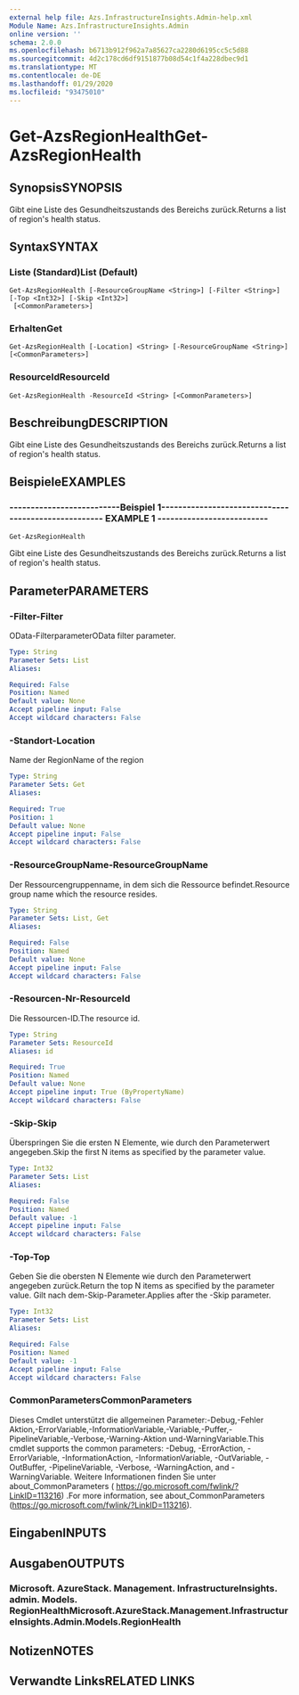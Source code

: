 ```yaml
---
external help file: Azs.InfrastructureInsights.Admin-help.xml
Module Name: Azs.InfrastructureInsights.Admin
online version: ''
schema: 2.0.0
ms.openlocfilehash: b6713b912f962a7a85627ca2280d6195cc5c5d88
ms.sourcegitcommit: 4d2c178cd6df9151877b08d54c1f4a228dbec9d1
ms.translationtype: MT
ms.contentlocale: de-DE
ms.lasthandoff: 01/29/2020
ms.locfileid: "93475010"
---
```

# <span data-ttu-id="49d2d-101">Get-AzsRegionHealth</span><span class="sxs-lookup"><span data-stu-id="49d2d-101">Get-AzsRegionHealth</span></span>

## <span data-ttu-id="49d2d-102">Synopsis</span><span class="sxs-lookup"><span data-stu-id="49d2d-102">SYNOPSIS</span></span>
<span data-ttu-id="49d2d-103">Gibt eine Liste des Gesundheitszustands des Bereichs zurück.</span><span class="sxs-lookup"><span data-stu-id="49d2d-103">Returns a list of region's health status.</span></span>

## <span data-ttu-id="49d2d-104">Syntax</span><span class="sxs-lookup"><span data-stu-id="49d2d-104">SYNTAX</span></span>

### <span data-ttu-id="49d2d-105">Liste (Standard)</span><span class="sxs-lookup"><span data-stu-id="49d2d-105">List (Default)</span></span>
```
Get-AzsRegionHealth [-ResourceGroupName <String>] [-Filter <String>] [-Top <Int32>] [-Skip <Int32>]
 [<CommonParameters>]
```

### <span data-ttu-id="49d2d-106">Erhalten</span><span class="sxs-lookup"><span data-stu-id="49d2d-106">Get</span></span>
```
Get-AzsRegionHealth [-Location] <String> [-ResourceGroupName <String>] [<CommonParameters>]
```

### <span data-ttu-id="49d2d-107">ResourceId</span><span class="sxs-lookup"><span data-stu-id="49d2d-107">ResourceId</span></span>
```
Get-AzsRegionHealth -ResourceId <String> [<CommonParameters>]
```

## <span data-ttu-id="49d2d-108">Beschreibung</span><span class="sxs-lookup"><span data-stu-id="49d2d-108">DESCRIPTION</span></span>
<span data-ttu-id="49d2d-109">Gibt eine Liste des Gesundheitszustands des Bereichs zurück.</span><span class="sxs-lookup"><span data-stu-id="49d2d-109">Returns a list of region's health status.</span></span>

## <span data-ttu-id="49d2d-110">Beispiele</span><span class="sxs-lookup"><span data-stu-id="49d2d-110">EXAMPLES</span></span>

### <span data-ttu-id="49d2d-111">--------------------------Beispiel 1--------------------------</span><span class="sxs-lookup"><span data-stu-id="49d2d-111">-------------------------- EXAMPLE 1 --------------------------</span></span>
```
Get-AzsRegionHealth
```

<span data-ttu-id="49d2d-112">Gibt eine Liste des Gesundheitszustands des Bereichs zurück.</span><span class="sxs-lookup"><span data-stu-id="49d2d-112">Returns a list of region's health status.</span></span>

## <span data-ttu-id="49d2d-113">Parameter</span><span class="sxs-lookup"><span data-stu-id="49d2d-113">PARAMETERS</span></span>

### <span data-ttu-id="49d2d-114">-Filter</span><span class="sxs-lookup"><span data-stu-id="49d2d-114">-Filter</span></span>
<span data-ttu-id="49d2d-115">OData-Filterparameter</span><span class="sxs-lookup"><span data-stu-id="49d2d-115">OData filter parameter.</span></span>

```yaml
Type: String
Parameter Sets: List
Aliases: 

Required: False
Position: Named
Default value: None
Accept pipeline input: False
Accept wildcard characters: False
```

### <span data-ttu-id="49d2d-116">-Standort</span><span class="sxs-lookup"><span data-stu-id="49d2d-116">-Location</span></span>
<span data-ttu-id="49d2d-117">Name der Region</span><span class="sxs-lookup"><span data-stu-id="49d2d-117">Name of the region</span></span>

```yaml
Type: String
Parameter Sets: Get
Aliases: 

Required: True
Position: 1
Default value: None
Accept pipeline input: False
Accept wildcard characters: False
```

### <span data-ttu-id="49d2d-118">-ResourceGroupName</span><span class="sxs-lookup"><span data-stu-id="49d2d-118">-ResourceGroupName</span></span>
<span data-ttu-id="49d2d-119">Der Ressourcengruppenname, in dem sich die Ressource befindet.</span><span class="sxs-lookup"><span data-stu-id="49d2d-119">Resource group name which the resource resides.</span></span>

```yaml
Type: String
Parameter Sets: List, Get
Aliases: 

Required: False
Position: Named
Default value: None
Accept pipeline input: False
Accept wildcard characters: False
```

### <span data-ttu-id="49d2d-120">-Resourcen-Nr</span><span class="sxs-lookup"><span data-stu-id="49d2d-120">-ResourceId</span></span>
<span data-ttu-id="49d2d-121">Die Ressourcen-ID.</span><span class="sxs-lookup"><span data-stu-id="49d2d-121">The resource id.</span></span>

```yaml
Type: String
Parameter Sets: ResourceId
Aliases: id

Required: True
Position: Named
Default value: None
Accept pipeline input: True (ByPropertyName)
Accept wildcard characters: False
```

### <span data-ttu-id="49d2d-122">-Skip</span><span class="sxs-lookup"><span data-stu-id="49d2d-122">-Skip</span></span>
<span data-ttu-id="49d2d-123">Überspringen Sie die ersten N Elemente, wie durch den Parameterwert angegeben.</span><span class="sxs-lookup"><span data-stu-id="49d2d-123">Skip the first N items as specified by the parameter value.</span></span>

```yaml
Type: Int32
Parameter Sets: List
Aliases: 

Required: False
Position: Named
Default value: -1
Accept pipeline input: False
Accept wildcard characters: False
```

### <span data-ttu-id="49d2d-124">-Top</span><span class="sxs-lookup"><span data-stu-id="49d2d-124">-Top</span></span>
<span data-ttu-id="49d2d-125">Geben Sie die obersten N Elemente wie durch den Parameterwert angegeben zurück.</span><span class="sxs-lookup"><span data-stu-id="49d2d-125">Return the top N items as specified by the parameter value.</span></span>
<span data-ttu-id="49d2d-126">Gilt nach dem-Skip-Parameter.</span><span class="sxs-lookup"><span data-stu-id="49d2d-126">Applies after the -Skip parameter.</span></span>

```yaml
Type: Int32
Parameter Sets: List
Aliases: 

Required: False
Position: Named
Default value: -1
Accept pipeline input: False
Accept wildcard characters: False
```

### <span data-ttu-id="49d2d-127">CommonParameters</span><span class="sxs-lookup"><span data-stu-id="49d2d-127">CommonParameters</span></span>
<span data-ttu-id="49d2d-128">Dieses Cmdlet unterstützt die allgemeinen Parameter:-Debug,-Fehler Aktion,-ErrorVariable,-InformationVariable,-Variable,-Puffer,-PipelineVariable,-Verbose,-Warning-Aktion und-WarningVariable.</span><span class="sxs-lookup"><span data-stu-id="49d2d-128">This cmdlet supports the common parameters: -Debug, -ErrorAction, -ErrorVariable, -InformationAction, -InformationVariable, -OutVariable, -OutBuffer, -PipelineVariable, -Verbose, -WarningAction, and -WarningVariable.</span></span> <span data-ttu-id="49d2d-129">Weitere Informationen finden Sie unter about_CommonParameters ( https://go.microsoft.com/fwlink/?LinkID=113216) .</span><span class="sxs-lookup"><span data-stu-id="49d2d-129">For more information, see about_CommonParameters (https://go.microsoft.com/fwlink/?LinkID=113216).</span></span>

## <span data-ttu-id="49d2d-130">Eingaben</span><span class="sxs-lookup"><span data-stu-id="49d2d-130">INPUTS</span></span>

## <span data-ttu-id="49d2d-131">Ausgaben</span><span class="sxs-lookup"><span data-stu-id="49d2d-131">OUTPUTS</span></span>

### <span data-ttu-id="49d2d-132">Microsoft. AzureStack. Management. InfrastructureInsights. admin. Models. RegionHealth</span><span class="sxs-lookup"><span data-stu-id="49d2d-132">Microsoft.AzureStack.Management.InfrastructureInsights.Admin.Models.RegionHealth</span></span>

## <span data-ttu-id="49d2d-133">Notizen</span><span class="sxs-lookup"><span data-stu-id="49d2d-133">NOTES</span></span>

## <span data-ttu-id="49d2d-134">Verwandte Links</span><span class="sxs-lookup"><span data-stu-id="49d2d-134">RELATED LINKS</span></span>

